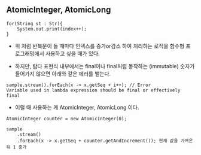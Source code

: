 
## AtomicInteger, AtomicLong

```
for(String st : Str){
	System.out.print(index++);
}
```

- 위 처럼 반복문이 돌 때마다 인덱스를 증가or감소 하여 처리하는 로직을 함수형 프로그래밍에서 사용하고 싶을 때가 있다.

- 하지만, 람다 표현식 내부에서는 final이나 final처럼 동작하는 (immutable) 숫자가 들어가지 않으면 아래와 같은 에러를 뱉는다.

```
sample.stream().forEach(x -> x.getSeq + i++); // Error
Variable used in lambda expression should be final or effectively final
```

- 이럴 때 사용하는 게 AtomicInteger, AtomicLong 이다.

```
AtomicInteger counter = new AtomicInteger(0);

sample
	.stream()
	.forEach(x -> x.getSeq + counter.getAndIncrement()); 현재 값을 가져온 뒤 1 증가
```
